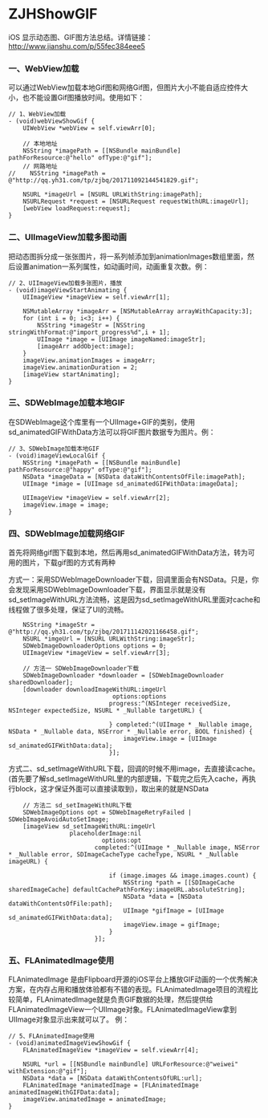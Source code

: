 # ZJHShowGIF
iOS 显示动态图、GIF图方法总结。详情链接：http://www.jianshu.com/p/55fec384eee5

### 一、WebView加载
可以通过WebView加载本地Gif图和网络Gif图，但图片大小不能自适应控件大小，也不能设置Gif图播放时间。使用如下：

```
// 1、WebView加载
- (void)webViewShowGif {
    UIWebView *webView = self.viewArr[0];
    
    // 本地地址
    NSString *imagePath = [[NSBundle mainBundle] pathForResource:@"hello" ofType:@"gif"];
    // 网路地址
//    NSString *imagePath = @"http://qq.yh31.com/tp/zjbq/201711092144541829.gif";
    
    NSURL *imageUrl = [NSURL URLWithString:imagePath];
    NSURLRequest *request = [NSURLRequest requestWithURL:imageUrl];
    [webView loadRequest:request];
}
```

### 二、UIImageView加载多图动画
把动态图拆分成一张张图片，将一系列帧添加到animationImages数组里面，然后设置animation一系列属性，如动画时间，动画重复次数。例：

```
// 2、UIImageView加载多张图片，播放
- (void)imageViewStartAnimating {
    UIImageView *imageView = self.viewArr[1];
    
    NSMutableArray *imageArr = [NSMutableArray arrayWithCapacity:3];
    for (int i = 0; i<3; i++) {
        NSString *imageStr = [NSString stringWithFormat:@"import_progress%d",i + 1];
        UIImage *image = [UIImage imageNamed:imageStr];
        [imageArr addObject:image];
    }
    imageView.animationImages = imageArr;
    imageView.animationDuration = 2;
    [imageView startAnimating];
}
```

### 三、SDWebImage加载本地GIF
在SDWebImage这个库里有一个UIImage+GIF的类别，使用sd_animatedGIFWithData方法可以将GIF图片数据专为图片。例：

```
// 3、SDWebImage加载本地GIF
- (void)imageViewLocalGif {
    NSString *imagePath = [[NSBundle mainBundle] pathForResource:@"happy" ofType:@"gif"];
    NSData *imageData = [NSData dataWithContentsOfFile:imagePath];
    UIImage *image = [UIImage sd_animatedGIFWithData:imageData];

    UIImageView *imageView = self.viewArr[2];
    imageView.image = image;
}
```

### 四、SDWebImage加载网络GIF
首先将网络gif图下载到本地，然后再用sd_animatedGIFWithData方法，转为可用的图片，下载gif图的方式有两种

方式一：采用SDWebImageDownloader下载，回调里面会有NSData。只是，你会发现采用SDWebImageDownloader下载，界面显示就是没有sd_setImageWithURL方法流畅，这是因为sd_setImageWithURL里面对cache和线程做了很多处理，保证了UI的流畅。

```
    NSString *imageStr = @"http://qq.yh31.com/tp/zjbq/201711142021166458.gif";
    NSURL *imgeUrl = [NSURL URLWithString:imageStr];
    SDWebImageDownloaderOptions options = 0;
    UIImageView *imageView = self.viewArr[3]; 
    
    // 方法一 SDWebImageDownloader下载
    SDWebImageDownloader *downloader = [SDWebImageDownloader sharedDownloader];
    [downloader downloadImageWithURL:imgeUrl
                             options:options
                            progress:^(NSInteger receivedSize, NSInteger expectedSize, NSURL * _Nullable targetURL) {

                            } completed:^(UIImage * _Nullable image, NSData * _Nullable data, NSError * _Nullable error, BOOL finished) {
                                imageView.image = [UIImage sd_animatedGIFWithData:data];
                            }];

```

方式二、sd_setImageWithURL下载，回调的时候不用image，去直接读cache。(首先要了解sd_setImageWithURL里的内部逻辑，下载完之后先入cache，再执行block，这才保证外面可以直接读取到)，取出来的就是NSData

```
    // 方法二 sd_setImageWithURL下载
    SDWebImageOptions opt = SDWebImageRetryFailed | SDWebImageAvoidAutoSetImage;
    [imageView sd_setImageWithURL:imgeUrl
                 placeholderImage:nil
                          options:opt
                        completed:^(UIImage * _Nullable image, NSError * _Nullable error, SDImageCacheType cacheType, NSURL * _Nullable imageURL) {
                            
                            if (image.images && image.images.count) {
                                NSString *path = [[SDImageCache sharedImageCache] defaultCachePathForKey:imageURL.absoluteString];
                                NSData *data = [NSData dataWithContentsOfFile:path];
                                UIImage *gifImage = [UIImage sd_animatedGIFWithData:data];
                                imageView.image = gifImage;
                            }
                        }];
```

### 五、FLAnimatedImage使用
FLAnimatedImage 是由Flipboard开源的iOS平台上播放GIF动画的一个优秀解决方案，在内存占用和播放体验都有不错的表现。FLAnimatedImage项目的流程比较简单，FLAnimatedImage就是负责GIF数据的处理，然后提供给FLAnimatedImageView一个UIImage对象。FLAnimatedImageView拿到UIImage对象显示出来就可以了。 例：

```
// 5、FLAnimatedImage使用
- (void)animatedImageViewShowGif {
    FLAnimatedImageView *imageView = self.viewArr[4];
    
    NSURL *url = [[NSBundle mainBundle] URLForResource:@"weiwei" withExtension:@"gif"];
    NSData *data = [NSData dataWithContentsOfURL:url];
    FLAnimatedImage *animatedImage = [FLAnimatedImage animatedImageWithGIFData:data];
    imageView.animatedImage = animatedImage;
}
```



